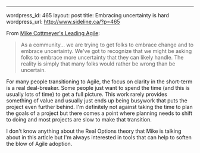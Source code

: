 --- 
wordpress_id: 465
layout: post
title: Embracing uncertainty is hard
wordpress_url: http://www.sideline.ca/?p=465

From [Mike Cottmeyer's Leading Agile](http://www.leadingagile.com/2009/07/id-rather-be-wrong.html):

>As a community... we are trying to get folks to embrace change and to embrace uncertainty. We've got to recognize that we might be asking folks to embrace more uncertainty that they can likely handle. The reality is simply that many folks would rather be wrong than be uncertain.

For many people transitioning to Agile, the focus on clarity in the short-term is a real deal-breaker.  Some people just want to spend the time (and this is usually lots of time) to get a full picture.  This work rarely provides something of value and usually just ends up being busywork that puts the project even further behind.  I'm definitely not against taking the time to plan the goals of a project but there comes a point where planning needs to shift to doing and most projects are slow to make that transition.

I don't know anything about the Real Options theory that Mike is talking about in this article but I'm always interested in tools that can help to soften the blow of Agile adoption.

